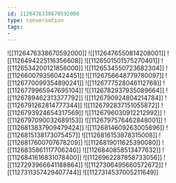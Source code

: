 ```yaml
---
id: 1126476338670592000
type: conversation
tags:
- 
---
```

![[1126476338670592000]]
![[1126476550814208001]]
![[1126494225116356608]]
![[1126501501575270401]]
![[1126534200121856000]]
![[1126534550723682304]]
![[1126600793560424451]]
![[1126756648779780097]]
![[1126770099354890241]]
![[1126777528046112768]]
![[1126779965947695104]]
![[1126782937935089664]]
![[1126789462313377792]]
![[1126790924804214784]]
![[1126791262814777344]]
![[1126792837151055872]]
![[1126793924654317569]]
![[1126796030912212992]]
![[1126797090032689153]]
![[1126797576462848001]]
![[1126813837909479424]]
![[1126814609263005696]]
![[1126815138173075457]]
![[1126816153878315008]]
![[1126817600707678209]]
![[1126819011625390080]]
![[1126835861117706240]]
![[1126840858513477632]]
![[1126841616831078400]]
![[1126962287858733056]]
![[1127293966641188864]]
![[1127306495660572672]]
![[1127311357429407744]]
![[1127314537005211649]]

